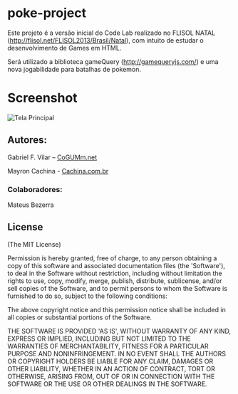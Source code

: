 <h1>poke-project</h1>


Este projeto é a versão inicial do Code Lab realizado no FLISOL NATAL (http://flisol.net/FLISOL2013/Brasil/Natal), com intuito de estudar o desenvolvimento de Games em HTML.

Será utilizado a biblioteca gameQuery (http://gamequeryjs.com/) e uma nova jogabilidade para batalhas de pokemon.

# Screenshot

![Tela Principal](sandbox.cachina.com.br/github/poke-projekt.png)


<h2>Autores:</h2>


Gabriel F. Vilar – [CoGUMm.net](http://cogumm.net)

Mayron Cachina - [Cachina.com.br](http://cachina.com.br)

<h3>Colaboradores:</h3>

Mateus Bezerra

<h2>License</h2>

(The MIT License)

Permission is hereby granted, free of charge, to any person obtaining a copy of this software and associated documentation files (the 'Software'), to deal in the Software without restriction, including without limitation the rights to use, copy, modify, merge, publish, distribute, sublicense, and/or sell copies of the Software, and to permit persons to whom the Software is furnished to do so, subject to the following conditions:

The above copyright notice and this permission notice shall be included in all copies or substantial portions of the Software.

THE SOFTWARE IS PROVIDED 'AS IS', WITHOUT WARRANTY OF ANY KIND, EXPRESS OR IMPLIED, INCLUDING BUT NOT LIMITED TO THE WARRANTIES OF MERCHANTABILITY, FITNESS FOR A PARTICULAR PURPOSE AND NONINFRINGEMENT. IN NO EVENT SHALL THE AUTHORS OR COPYRIGHT HOLDERS BE LIABLE FOR ANY CLAIM, DAMAGES OR OTHER LIABILITY, WHETHER IN AN ACTION OF CONTRACT, TORT OR OTHERWISE, ARISING FROM, OUT OF OR IN CONNECTION WITH THE SOFTWARE OR THE USE OR OTHER DEALINGS IN THE SOFTWARE.
